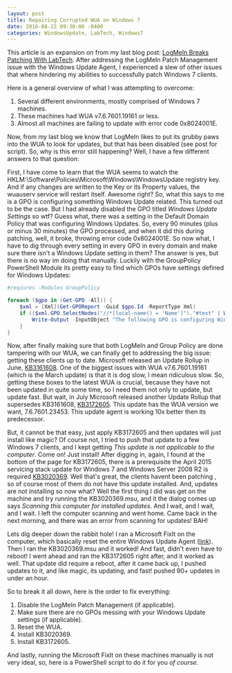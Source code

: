 ```yaml
---
layout: post
title: Repairing Corrupted WUA on Windows 7
date: 2016-08-22 09:30:00 -0400
categories: WindowsUpdate, LabTech, Windows7
---
```


This article is an expansion on from my last blog post: [LogMeIn Breaks Patching With LabTech](http://dotps1.github.io/logmein-breaks-patching-with-labtech.html).  After
addressing the LogMeIn Patch Management issue with the Windows Update Agent, I experienced a slew of other issues that where hindering my abilities to successfully patch Windows 7 
clients.

Here is a general overview of what I was attempting to overcome:

1. Several different environments, mostly comprised of Windows 7 machines.
2. These machines had WUA v7.6.7601.19161 or less.
3. Almost all machines are failing to update with error code 0x8024001E.

Now, from my last blog we know that LogMeIn likes to put its grubby paws into the WUA to look for updates, but that has been disabled (see post for script).  So, 
why is this error still happening?  Well, I have a few different answers to that question:

First, I have come to learn that the WUA seems to watch the HKLM:\Software\Policies\Microsoft\Windows\WindowsUpdate registry key.  And if any changes are written to the Key or its Property
values, the wuauserv service will restart itself.  Awesome right?  So, what this says to me is a GPO is configuring something Windows Update related.  This turned out to be the case.  But 
I had already disabled the GPO titled _Windows Update Settings_ so wtf?  Guess what, there was a setting in the Default Domain Policy that was configuring Windows Updates.  So, every 90
minutes (plus or minus 30 minutes) the GPO processed, and when it did this during patching, well, it broke, throwing error code 0x8024001E.  So now what, I have to dig through every 
setting in every GPO in every domain and make sure there isn't a Windows Update setting in them?  The answer is yes, but there is no way im doing that manually.  Luckily with the 
GroupPolicy PowerShell Module its pretty easy to find which GPOs have settings defined for Windows Updates:

```powershell
#reqiures -Modules GroupPolicy

foreach ($gpo in (Get-GPO -All)) {
    $xml = [Xml](Get-GPOReport -Guid $gpo.Id -ReportType Xml)
    if (($xml.GPO.SelectNodes("//*[local-name() = 'Name']")."#text" | Where-Object { $_ -eq "Configure Automatic Updates" }).Count -gt 0) {
        Write-Output -InputObject "The following GPO is configuring Windows Update Settings: '$($xml.GPO.Name)'."
    }
}
```

Now, after finally making sure that both LogMeIn and Group Policy are done tampering with our WUA, we can finally get to addressing the big issue: getting these clients up to date.  Microsoft
released an Update Rollup in June, [KB3161608](https://support.microsoft.com/en-us/kb/3161608).  One of the biggest issues with WUA v7.6.7601.19161 (which is the March update) is that 
it is dog slow, I mean ridiculous slow.  So, getting these boxes to the latest WUA is crucial, because they have not been updated in quite some time, so I need them not only to update, but 
update fast.  But wait, in July Microsoft released another Update Rollup that supersedes KB3161608, [KB3172605](https://support.microsoft.com/en-us/kb/3172605).  This update has the 
WUA version we want, 7.6.7601.23453.  This update agent is working 10x better then its predecessor.

But, it cannot be that easy, just apply KB3172605 and then updates will just install like magic?  Of course not, I tried to push that update to a few Windows 7 clients, and I kept 
getting _This update is not applicable to the computer_.  Come on!  Just install!  After digging in, again, I found at the bottom of the page for KB3172605, there is a prerequisite 
the April 2015 servicing stack update for Windows 7 and Windows Server 2008 R2 is required [KB3020369](https://support.microsoft.com/en-us/kb/3020369).  Well that's great, the clients 
havent been patching , so of course most of them do not have this update installed.  And, updates are not installing so now what?  Well the first thing I did was get on the machine and 
try running the KB3020369.msu, and it the dialog comes up says _Scanning this computer for installed updates_.  And I wait, and I wait, and I wait.  I left the computer scanning and 
went home.  Came back in the next morning, and there was an error from scanning for updates!  BAH!

Lets dig deeper down the rabbit hole!  I ran a Microsoft FixIt on the computer, which basically reset the entire Windows Update Agent ([link](https://support.microsoft.com/en-us/kb/971058)).  Then 
I ran the KB3020369.msu and it worked!  And fast, didn't even have to reboot!  I went ahead and ran the KB3172605 right after, and it worked as well.  That update did require a reboot, 
after it came back up, I pushed updates to it, and like magic, its updating, and fast!  pushed 90+ updates in under an hour.

So to break it all down, here is the order to fix everything:

1. Disable the LogMeIn Patch Management (if applicable).
2. Make sure there are no GPOs messing with your Windows Update settings (if applicable).
3. Reset the WUA.
4. Install KB3020369.
5. Install KB3172605.

And lastly, running the Microsoft FixIt on these machines manually is not very ideal, so, here is a PowerShell script to do it for you _of course_.
<script src="https://gist.github.com/dotps1/8abb564c6dbfb1b768354b39ede033da.js"></script>
